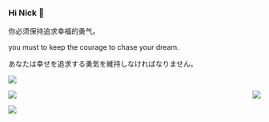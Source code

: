 ### Hi Nick 👋

你必须保持追求幸福的勇气。

you must to keep the courage to chase your dream.

あなたは幸せを追求する勇気を維持しなければなりません。

![](https://github-profile-summary-cards.vercel.app/api/cards/profile-details?username=angryreid&theme=monokai)

<div style="display: flex; justify-content: space-between;">
<img src="https://github-profile-summary-cards.vercel.app/api/cards/most-commit-language?username=angryreid&theme=monokai" />

<img src="https://github-profile-summary-cards.vercel.app/api/cards/stats?username=angryreid&theme=monokai" />
</div>

![](https://komarev.com/ghpvc/?username=angryreid)
